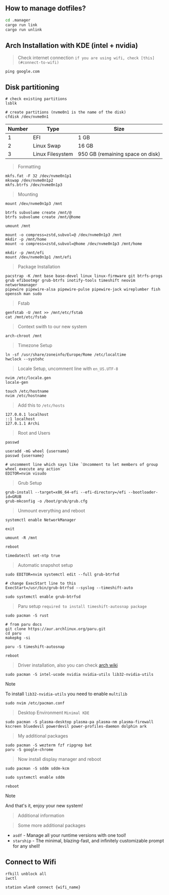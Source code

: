 ## How to manage dotfiles?

```bash
cd .manager
cargo run link
cargo run unlink
```

## Arch Installation with KDE (intel + nvidia)

> Check internet connection `if you are using wifi, check [this](#connect-to-wifi)`

```
ping google.com
```

## Disk partitioning

```
# check existing partitions
lsblk

# create partitions (nvme0n1 is the name of the disk)
cfdisk /dev/nvme0n1
```

| Number | Type             | Size                             |
| ------ | ---------------- | -------------------------------- |
| 1      | EFI              | 1 GB                             |
| 2      | Linux Swap       | 16 GB                            |
| 3      | Linux Filesystem | 950 GB (remaining space on disk) |

> Formatting

```
mkfs.fat -F 32 /dev/nvme0n1p1
mkswap /dev/nvme0n1p2
mkfs.btrfs /dev/nvme0n1p3
```

> Mounting

```
mount /dev/nvme0n1p3 /mnt

btrfs subvolume create /mnt/@
btrfs subvolume create /mnt/@home

umount /mnt

mount -o compress=zstd,subvol=@ /dev/nvme0n1p3 /mnt
mkdir -p /mnt/home
mount -o compress=zstd,subvol=@home /dev/nvme0n1p3 /mnt/home

mkdir -p /mnt/efi
mount /dev/nvme0n1p1 /mnt/efi
```

> Package Installation

```
pacstrap -K /mnt base base-devel linux linux-firmware git btrfs-progs grub efibootmgr grub-btrfs inotify-tools timeshift neovim networkmanager
pipewire pipewire-alsa pipewire-pulse pipewire-jack wireplumber fish openssh man sudo
```

> Fstab

```
genfstab -U /mnt >> /mnt/etc/fstab
cat /mnt/etc/fstab
```

> Context swith to our new system

```
arch-chroot /mnt
```

> Timezone Setup

```
ln -sf /usr/share/zoneinfo/Europe/Rome /etc/localtime
hwclock --systohc
```

> Locale Setup, uncomment line with `en_US.UTF-8`

```
nvim /etc/locale.gen
locale-gen
```

```(in my case hostname is Archi)
touch /etc/hostname
nvim /etc/hostname
```

> Add this to `/etc/hosts`

```
127.0.0.1 localhost
::1 localhost
127.0.1.1 Archi
```

> Root and Users

```
passwd

useradd -mG wheel {username}
passwd {username}

# uncomment line which says like `Uncomment to let members of group wheel execute any action`
EDITOR=nvim visudo
```

> Grub Setup

```
grub-install --target=x86_64-efi --efi-directory=/efi --bootloader-id=GRUB
grub-mkconfig -o /boot/grub/grub.cfg
```

> Unmount everything and reboot

```
systemctl enable NetworkManager

exit

umount -R /mnt

reboot

timedatectl set-ntp true
```

> Automatic snapshot setup

```
sudo EDITOR=nvim systemctl edit --full grub-btrfsd

# change ExecStart line to this
ExecStart=/usr/bin/grub-btrfsd --syslog --timeshift-auto

sudo systemctl enable grub-btrfsd
```

> Paru setup `required to install timeshift-autosnap package`

```
sudo pacman -S rust

# from paru docs
git clone https://aur.archlinux.org/paru.git
cd paru
makepkg -si

paru -S timeshift-autosnap

reboot
```

> Driver installation, also you can check [arch wiki](https://wiki.archlinux.org/title/Xorg#Driver_installation)

```
sudo pacman -S intel-ucode nvidia nvidia-utils lib32-nvidia-utils
```

> [!NOTE]
> To install `lib32-nvidia-utils` you need to enable `multilib`

```
sudo nvim /etc/pacman.conf
```

> Desktop Environment `Minimal KDE`

```
sudo pacman -S plasma-desktop plasma-pa plasma-nm plasma-firewall kscreen bluedevil powerdevil power-profiles-daemon dolphin ark
```

> My additional packages

```
sudo pacman -S wezterm fzf ripgrep bat
paru -S google-chrome
```

> Now install display manager and reboot

```
sudo pacman -S sddm sddm-kcm

sudo systemctl enable sddm

reboot
```

> [!NOTE]
> And that's it, enjoy your new system!

> Additional information

> Some more additional packages

- `asdf` - Manage all your runtime versions with one tool!
- `starship` - The minimal, blazing-fast, and infinitely customizable prompt for any shell!

## Connect to Wifi

```
rfkill unblock all
iwctl

station wlan0 connect {wifi_name}
```
